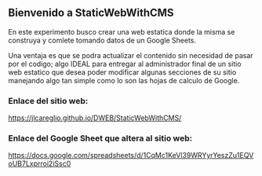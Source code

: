 ## Bienvenido a StaticWebWithCMS

En este experimento busco crear una web estatica donde la misma se construya y comlete tomando datos de un Google Sheets.

Una ventaja es que se podra actualizar el contenido sin necesidad de pasar por el codigo; algo IDEAL para entregar al administrador final de un sitio web estatico que desea poder modificar algunas secciones de su sitio manejando algo tan simple como lo son las hojas de calculo de Google.

### Enlace del sitio web:

https://jlcareglio.github.io/DWEB/StaticWebWithCMS/

### Enlace del Google Sheet que altera al sitio web:

https://docs.google.com/spreadsheets/d/1CqMc1KeVl39WRYyrYeszZu1EQVoUB7Lxprroi2iSsc0

